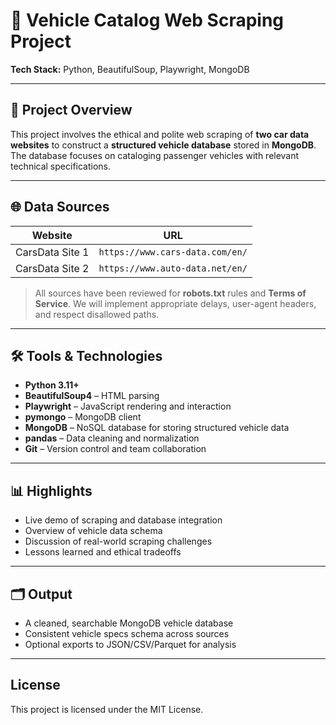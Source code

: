 # 🚗 Vehicle Catalog Web Scraping Project

**Tech Stack:** Python, BeautifulSoup, Playwright, MongoDB  

---

## 📌 Project Overview

This project involves the ethical and polite web scraping of **two car data websites** to construct a **structured vehicle database** stored in **MongoDB**. The database focuses on cataloging passenger vehicles with relevant technical specifications.

---

## 🌐 Data Sources

| Website               | URL                                   
|-----------------------|----------------------------------------|
| CarsData Site 1       | `https://www.cars-data.com/en/`  
| CarsData Site 2       | `https://www.auto-data.net/en/` 

> All sources have been reviewed for **robots.txt** rules and **Terms of Service**. We will implement appropriate delays, user-agent headers, and respect disallowed paths.

---

## 🛠️ Tools & Technologies

- **Python 3.11+**
- **BeautifulSoup4** – HTML parsing
- **Playwright** – JavaScript rendering and interaction
- **pymongo** – MongoDB client
- **MongoDB** – NoSQL database for storing structured vehicle data
- **pandas** – Data cleaning and normalization
- **Git** – Version control and team collaboration

---

## 📊 Highlights

- Live demo of scraping and database integration
- Overview of vehicle data schema
- Discussion of real-world scraping challenges
- Lessons learned and ethical tradeoffs

---

## 🗂️ Output

- A cleaned, searchable MongoDB vehicle database
- Consistent vehicle specs schema across sources
- Optional exports to JSON/CSV/Parquet for analysis

---

## License

This project is licensed under the MIT License.

